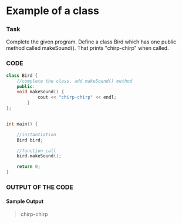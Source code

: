 # Example of a class

### Task

Complete the given program. Define a class Bird which has one public method called makeSound(). That prints "chirp-chirp" when called.

### CODE

```cpp
class Bird {
    //complete the class, add makeSound() method
    public:
    void makeSound() {
    		cout << "chirp-chirp" << endl;
		}
};


int main() {

    //instantiation
    Bird bird;

    //function call
    bird.makeSound();

    return 0;
}
```

### OUTPUT OF THE CODE

#### Sample Output

> chirp-chirp
